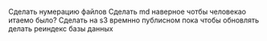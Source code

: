 

  Сделать нумерацию файлов
  Сделать md наверное чотбы человекао итаемо было?
  Сделать  на s3 времнно публисном пока чтобы обновлять делать реиндекс базы данных
